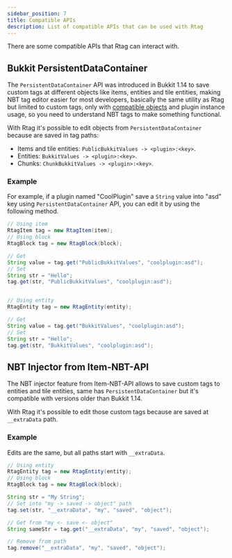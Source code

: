 ```yaml
---
sidebar_position: 7
title: Compatible APIs
description: List of compatible APIs that can be used with Rtag
---
```


There are some compatible APIs that Rtag can interact with.

## Bukkit PersistentDataContainer

The `PersistentDataContainer` API was introduced in Bukkit 1.14 to save custom tags at different objects like items, entities and tile entities, making NBT tag editor easier for most developers, basically the same utility as Rtag but limited to custom tags, only with [compatible objects](../../intro/#compatible-objects) and plugin instance usage, so you need to understand NBT tags to make something functional.

With Rtag it's possible to edit objects from `PersistentDataContainer` because are saved in tag paths:

* Items and tile entities: `PublicBukkitValues -> <plugin>:<key>`.
* Entities: `BukkitValues -> <plugin>:<key>`.
* Chunks: `ChunkBukkitValues -> <plugin>:<key>`.

### Example

For example, if a plugin named "CoolPlugin" save a `String` value into "asd" key using `PersistentDataContainer` API, you can edit it by using the following method.

```java
// Using item
RtagItem tag = new RtagItem(item);
// Using block
RtagBlock tag = new RtagBlock(block);

// Get
String value = tag.get("PublicBukkitValues", "coolplugin:asd");
// Set
String str = "Hello";
tag.get(str, "PublicBukkitValues", "coolplugin:asd");


// Using entity
RtagEntity tag = new RtagEntity(entity);

// Get
String value = tag.get("BukkitValues", "coolplugin:asd");
// Set
String str = "Hello";
tag.get(str, "BukkitValues", "coolplugin:asd");
```

## NBT Injector from Item-NBT-API

The NBT injector feature from Item-NBT-API allows to save custom tags to entities and tile entities, same has `PersistentDataContainer` but it's compatible with versions older than Bukkit 1.14.

With Rtag it's possible to edit those custom tags because are saved at `__extraData` path.

### Example

Edits are the same, but all paths start with `__extraData`.

```java
// Using entity
RtagEntity tag = new RtagEntity(entity);
// Using block
RtagBlock tag = new RtagBlock(block);

String str = "My String";
// Set into "my -> saved -> object" path
tag.set(str, "__extraData", "my", "saved", "object");

// Get from "my <- save <- object"
String sameStr = tag.get("__extraData", "my", "saved", "object");

// Remove from path
tag.remove("__extraData", "my", "saved", "object");
```